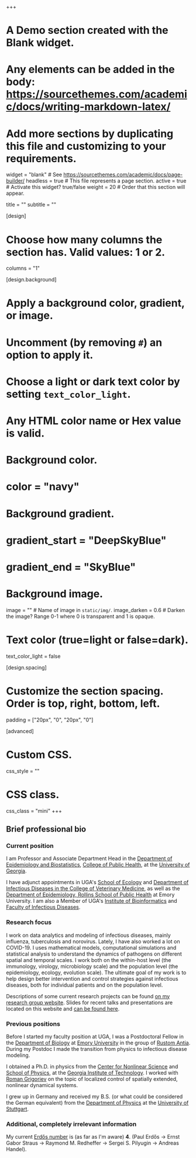 +++
# A Demo section created with the Blank widget.
# Any elements can be added in the body: https://sourcethemes.com/academic/docs/writing-markdown-latex/
# Add more sections by duplicating this file and customizing to your requirements.

widget = "blank"  # See https://sourcethemes.com/academic/docs/page-builder/
headless = true  # This file represents a page section.
active = true # Activate this widget? true/false
weight = 20  # Order that this section will appear.

title = ""
subtitle = ""

[design]
  # Choose how many columns the section has. Valid values: 1 or 2.
  columns = "1"

[design.background]
  # Apply a background color, gradient, or image.
  #   Uncomment (by removing `#`) an option to apply it.
  #   Choose a light or dark text color by setting `text_color_light`.
  #   Any HTML color name or Hex value is valid.

  # Background color.
  # color = "navy"
  
  # Background gradient.
  # gradient_start = "DeepSkyBlue"
  # gradient_end = "SkyBlue"
  
  # Background image.
  image = ""  # Name of image in `static/img/`.
  image_darken = 0.6  # Darken the image? Range 0-1 where 0 is transparent and 1 is opaque.

  # Text color (true=light or false=dark).
  text_color_light = false

[design.spacing]
  # Customize the section spacing. Order is top, right, bottom, left.
  padding = ["20px", "0", "20px", "0"]

[advanced]
 # Custom CSS. 
 css_style = ""
 
 # CSS class.
 css_class = "mini"
+++


## Brief professional bio


### Current position

I am Professor and Associate Department Head in the [Department of Epidemiology and Biostatistics](http://www.publichealth.uga.edu/epibio/),
[College of Public Health](http://www.publichealth.uga.edu/), at the [University of Georgia](http://www.uga.edu/). 

I have adjunct appointments in UGA's [School of Ecology](https://www.ecology.uga.edu/directory/andreas-handel/) and [Department of Infectious Diseases in the College of Veterinary Medicine](https://vet.uga.edu/person/andreas-handel/), as well as the [Department of Epidemiology, Rollins School of Public Health](http://sph.emory.edu/faculty/profile/#AHANDEL) at Emory University. I am also a Member of UGA's [Institute of Bioinformatics](http://iob.uga.edu/faculty/) and 
[Faculty of Infectious Diseases](https://fid.uga.edu/directory/).


### Research focus

I work on data analytics and modeling of infectious diseases, mainly influenza, tuberculosis and norovirus. Lately, I have also worked a lot on COVID-19. I uses mathematical models, computational simulations and statistical analysis to understand the dynamics of pathogens on different spatial and temporal scales. I work both on the within-host level (the immunology, virology, microbiology scale) and the population level (the epidemiology, ecology, evolution scale). The ultimate goal of my work is to help design better intervention and control strategies against infectious diseases, both for individual patients and on the population level.

Descriptions of some current research projects can be found [on my research group website](https://handelgroup.uga.edu/). Slides for recent talks and presentations are located on this website and [can be found here](https://www.andreashandel.com/talk/).

### Previous positions

Before I started my faculty position at UGA, I was a Postdoctoral Fellow in the [Department of Biology](http://www.biology.emory.edu/) 
at [Emory University](http://www.emory.edu/) in the group of [Rustom Antia](http://www.biology.emory.edu/Antia/). During my Postdoc I made the transition from physics to infectious disease modeling. 

I obtained a Ph.D. in physics from the [Center for Nonlinear Science](http://cns.physics.gatech.edu/) and 
[School of Physics](http://www.physics.gatech.edu/), at the [Georgia Institute of Technology](http://www.gatech.edu/). 
I worked with [Roman Grigoriev](http://www.cns.gatech.edu/~roman/) on the topic of localized control of spatially 
extended, nonlinear dynamical systems. 

I grew up in Germany and received my B.S. (or what could be considered the German equivalent) 
from the [Department of Physics](http://www.physik.uni-stuttgart.de/index.en.html) at the 
[University of Stuttgart](http://www.uni-stuttgart.de/en/). 


### Additional, completely irrelevant information 

My current [Erdős number](http://en.wikipedia.org/wiki/Erd%C5%91s_number) is (as far as I'm aware) __4__. 
(Paul Erdős -> Ernst Gabor Straus -> Raymond M. Redheffer -> Sergei S. Pilyugin -> Andreas Handel).

